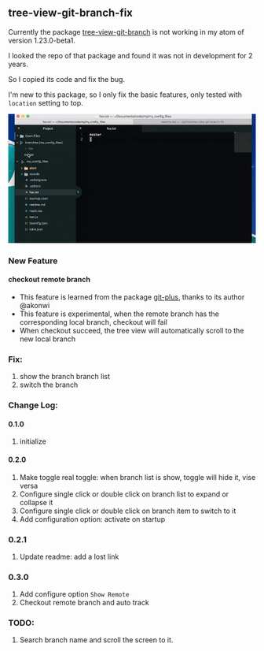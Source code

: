 ## tree-view-git-branch-fix

Currently the package [tree-view-git-branch](https://atom.io/packages/tree-view-git-branch) is not working in my atom of version 1.23.0-beta1.

I looked the repo of that package and found it was not in development for 2 years.

So I copied its code and fix the bug.

I'm new to this package, so I only fix the basic features, only tested with `location` setting to top.

![demo](https://raw.githubusercontent.com/yubaoquan/yubaoquan.github.io/master/images/tree-view-git-branch/tree-view-git-branch-min.gif)

### New Feature

#### checkout remote branch

- This feature is learned from the package [git-plus](https://atom.io/packages/git-plus), thanks to its author @akonwi
- This feature is experimental, when the remote branch has the corresponding local branch, checkout will fail
- When checkout succeed, the tree view will automatically scroll to the new local branch



### Fix:

1. show the branch branch list
2. switch the branch

### Change Log:

#### 0.1.0

1. initialize

#### 0.2.0

1. Make toggle real toggle: when branch list is show, toggle will hide it, vise versa
2. Configure single click or double click on branch list to expand or collapse it
2. Configure single click or double click on branch item to switch to it
3. Add configuration option: activate on startup

### 0.2.1

1. Update readme: add a lost link

### 0.3.0

1. Add configure option `Show Remote`
2. Checkout remote branch and auto track

### TODO:

1. Search branch name and scroll the screen to it.

